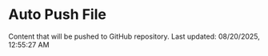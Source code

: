 # Auto Push File

Content that will be pushed to GitHub repository.
Last updated: 08/20/2025, 12:55:27 AM